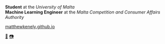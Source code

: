 **Student** at the *University of Malta*
<br>
**Machine Learning Engineer** at the *Malta Competition and Consumer Affairs Authority*

<a href="matthewkenely.github.io">matthewkenely.github.io</a>

<a href="mailto:matthew.kenely.21@um.edu.mt">📧</a> <a href="https://instagram.com/m_kenely">📷</a>
